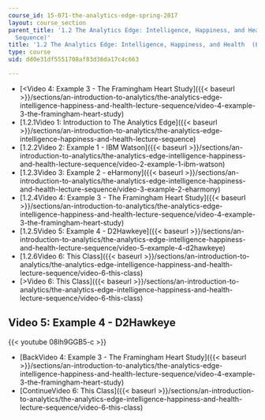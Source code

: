 ```yaml
---
course_id: 15-071-the-analytics-edge-spring-2017
layout: course_section
parent_title: '1.2 The Analytics Edge: Intelligence, Happiness, and Health  (Lecture
  Sequence)'
title: '1.2 The Analytics Edge: Intelligence, Happiness, and Health  (Lecture Sequence)'
type: course
uid: dd0e31df5551708af83d36da17c4c663

---
```


*   [<Video 4: Example 3 - The Framingham Heart Study]({{< baseurl >}}/sections/an-introduction-to-analytics/the-analytics-edge-intelligence-happiness-and-health-lecture-sequence/video-4-example-3-the-framingham-heart-study)
*   [1.2.1Video 1: Introduction to The Analytics Edge]({{< baseurl >}}/sections/an-introduction-to-analytics/the-analytics-edge-intelligence-happiness-and-health-lecture-sequence)
*   [1.2.2Video 2: Example 1 - IBM Watson]({{< baseurl >}}/sections/an-introduction-to-analytics/the-analytics-edge-intelligence-happiness-and-health-lecture-sequence/video-2-example-1-ibm-watson)
*   [1.2.3Video 3: Example 2 - eHarmony]({{< baseurl >}}/sections/an-introduction-to-analytics/the-analytics-edge-intelligence-happiness-and-health-lecture-sequence/video-3-example-2-eharmony)
*   [1.2.4Video 4: Example 3 - The Framingham Heart Study]({{< baseurl >}}/sections/an-introduction-to-analytics/the-analytics-edge-intelligence-happiness-and-health-lecture-sequence/video-4-example-3-the-framingham-heart-study)
*   [1.2.5Video 5: Example 4 - D2Hawkeye]({{< baseurl >}}/sections/an-introduction-to-analytics/the-analytics-edge-intelligence-happiness-and-health-lecture-sequence/video-5-example-4-d2hawkeye)
*   [1.2.6Video 6: This Class]({{< baseurl >}}/sections/an-introduction-to-analytics/the-analytics-edge-intelligence-happiness-and-health-lecture-sequence/video-6-this-class)
*   [\>Video 6: This Class]({{< baseurl >}}/sections/an-introduction-to-analytics/the-analytics-edge-intelligence-happiness-and-health-lecture-sequence/video-6-this-class)

Video 5: Example 4 - D2Hawkeye
------------------------------

{{< youtube 08Ih9GGB5-c >}}

*   [BackVideo 4: Example 3 - The Framingham Heart Study]({{< baseurl >}}/sections/an-introduction-to-analytics/the-analytics-edge-intelligence-happiness-and-health-lecture-sequence/video-4-example-3-the-framingham-heart-study)
*   [ContinueVideo 6: This Class]({{< baseurl >}}/sections/an-introduction-to-analytics/the-analytics-edge-intelligence-happiness-and-health-lecture-sequence/video-6-this-class)